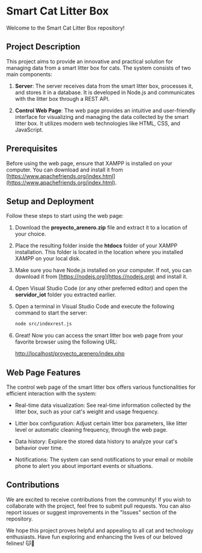 # Smart Cat Litter Box

Welcome to the Smart Cat Litter Box repository!

## Project Description

This project aims to provide an innovative and practical solution for managing data from a smart litter box for cats. The system consists of two main components:

1. **Server**: The server receives data from the smart litter box, processes it, and stores it in a database. It is developed in Node.js and communicates with the litter box through a REST API.

2. **Control Web Page**: The web page provides an intuitive and user-friendly interface for visualizing and managing the data collected by the smart litter box. It utilizes modern web technologies like HTML, CSS, and JavaScript.

## Prerequisites

Before using the web page, ensure that XAMPP is installed on your computer. You can download and install it from [https://www.apachefriends.org/index.html](https://www.apachefriends.org/index.html).

## Setup and Deployment

Follow these steps to start using the web page:

1. Download the **proyecto_arenero.zip** file and extract it to a location of your choice.

2. Place the resulting folder inside the **htdocs** folder of your XAMPP installation. This folder is located in the location where you installed XAMPP on your local disk.

3. Make sure you have Node.js installed on your computer. If not, you can download it from [https://nodejs.org](https://nodejs.org) and install it.

4. Open Visual Studio Code (or any other preferred editor) and open the **servidor_iot** folder you extracted earlier.

5. Open a terminal in Visual Studio Code and execute the following command to start the server:

   ```bash
   node src/indexrest.js
   ```

6. Great! Now you can access the smart litter box web page from your favorite browser using the following URL:

   [http://localhost/proyecto_arenero/index.php](http://localhost/proyecto_arenero/index.php)

## Web Page Features

The control web page of the smart litter box offers various functionalities for efficient interaction with the system:

- Real-time data visualization: See real-time information collected by the litter box, such as your cat's weight and usage frequency.

- Litter box configuration: Adjust certain litter box parameters, like litter level or automatic cleaning frequency, through the web page.

- Data history: Explore the stored data history to analyze your cat's behavior over time.

- Notifications: The system can send notifications to your email or mobile phone to alert you about important events or situations.

## Contributions

We are excited to receive contributions from the community! If you wish to collaborate with the project, feel free to submit pull requests. You can also report issues or suggest improvements in the "Issues" section of the repository.

We hope this project proves helpful and appealing to all cat and technology enthusiasts. Have fun exploring and enhancing the lives of our beloved felines! 🐱🚀
